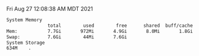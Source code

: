 Fri Aug 27 12:08:38 AM MDT 2021
```bash
System Memory
               total        used        free      shared  buff/cache   available
Mem:           7.7Gi       972Mi       4.9Gi       8.0Mi       1.8Gi       6.4Gi
Swap:          7.6Gi        44Mi       7.6Gi
System Storage
634M	.
```
